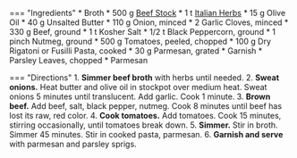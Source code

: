 === "Ingredients"
    * Broth
        * 500 g [Beef Stock](stocks/meat-stock.md)
        * 1 t [Italian Herbs](../seasonings/spice-blends/italian-herbs.md)
    * 15 g Olive Oil
    * 40 g Unsalted Butter
    * 110 g Onion, minced
    * 2 Garlic Cloves, minced
    * 330 g Beef, ground
    * 1 t Kosher Salt
    * 1/2 t Black Peppercorn, ground
    * 1 pinch Nutmeg, ground
    * 500 g Tomatoes, peeled, chopped
    * 100 g Dry Rigatoni or Fusilli Pasta, cooked
    * 30 g Parmesan, grated
    * Garnish
        * Parsley Leaves, chopped
        * Parmesan

=== "Directions"
    1. **Simmer beef broth** with herbs until needed.
    2. **Sweat onions.** Heat butter and olive oil in stockpot over medium heat. Sweat onions 5 minutes until translucent. Add garlic. Cook 1 minute.
    3. **Brown beef.** Add beef, salt, black pepper, nutmeg. Cook 8 minutes until beef has lost its raw, red color.
    4. **Cook tomatoes.** Add tomatoes. Cook 15 minutes, stirring occasionally, until tomatoes break down.
    5. **Simmer.** Stir in broth. Simmer 45 minutes. Stir in cooked pasta, parmesan.
    6. **Garnish and serve** with parmesan and parsley sprigs.

[^1]: Vogt, Brenda.
